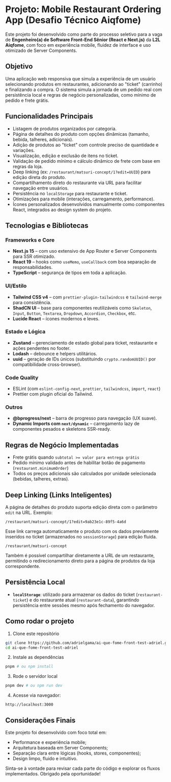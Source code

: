 # Projeto: Mobile Restaurant Ordering App (Desafio Técnico Aiqfome)

Este projeto foi desenvolvido como parte do processo seletivo para a vaga de **Engenheiro(a) de Software Front-End Sênior (React e Next.js)** da **L2L Aiqfome**, com foco em experiência mobile, fluidez de interface e uso otimizado de Server Components.

## Objetivo

Uma aplicação web responsiva que simula a experiência de um usuário selecionando produtos em restaurantes, adicionando ao "ticket" (carrinho) e finalizando a compra. O sistema simula a jornada de um pedido real com persistência local e regras de negócio personalizadas, como mínimo de pedido e frete grátis.

## Funcionalidades Principais

- Listagem de produtos organizados por categoria.
- Página de detalhes do produto com opções dinâmicas (tamanho, bebida, talheres, adicionais).
- Adição de produtos ao "ticket" com controle preciso de quantidade e variações.
- Visualização, edição e exclusão de itens no ticket.
- Validação de pedido mínimo e cálculo dinâmico de frete com base em regras da loja.
- Deep linking (ex: `/restaurant/matsuri-concept/1?edit=UUID`) para edição direta do produto.
- Compartilhamento direto do restaurante via URL para facilitar navegação entre usuários.
- Persistência no `localStorage` para restaurante e ticket.
- Otimizações para mobile (interações, carregamento, performance).
- Ícones personalizados desenvolvidos manualmente como componentes React, integrados ao design system do projeto.

## Tecnologias e Bibliotecas

### Frameworks e Core

- **Next.js 15** – com uso extensivo de App Router e Server Components para SSR otimizado.
- **React 19** – hooks como `useMemo`, `useCallback` com boa separação de responsabilidades.
- **TypeScript** – segurança de tipos em toda a aplicação.

### UI/Estilo

- **Tailwind CSS v4** – com `prettier-plugin-tailwindcss` e `tailwind-merge` para consistência.
- **ShadCN UI** – base para componentes reutilizáveis como `Skeleton`, `Input`, `Button`, `Textarea`, `Dropdown`, `Accordion`, `Checkbox`, etc.
- **Lucide React** – ícones modernos e leves.

### Estado e Lógica

- **Zustand** – gerenciamento de estado global para ticket, restaurante e ações pendentes no footer.
- **Lodash** – debounce e helpers utilitários.
- **uuid** – geração de IDs únicos (substituindo `crypto.randomUUID()` por compatibilidade cross-browser).

### Code Quality

- ESLint (com `eslint-config-next`, `prettier`, `tailwindcss`, `import`, `react`)
- Prettier com plugin oficial do Tailwind.

### Outros

- **@bprogress/next** – barra de progresso para navegação (UX suave).
- **Dynamic Imports com `next/dynamic`** – carregamento lazy de componentes pesados e skeletons SSR-ready.

## Regras de Negócio Implementadas

- Frete grátis quando `subtotal >= valor para entrega grátis`
- Pedido mínimo validado antes de habilitar botão de pagamento (`restaurant.minimumOrder`)
- Todos os preços adicionais são calculados por unidade selecionada (bebidas, talheres, extras).

## Deep Linking (Links Inteligentes)

A página de detalhes do produto suporta edição direta com o parâmetro `edit` na URL. Exemplo:

```
/restaurant/matsuri-concept/1?edit=9ab23e1c-89f5-4a6d
```

Esse link carrega automaticamente o produto com os dados previamente inseridos no ticket (armazenados no `sessionStorage`) para edição fluida.

```
/restaurant/matsuri-concept
```

Também é possível compartilhar diretamente a URL de um restaurante, permitindo o redirecionamento direto para a página de produtos da loja correspondente.

## Persistência Local

- **`localStorage`**: utilizado para armazenar os dados do ticket (`restaurant-ticket`) e do restaurante atual (`restaurant-data`), garantindo persistência entre sessões mesmo após fechamento do navegador.

## Como rodar o projeto

1. Clone este repositório

```bash
git clone https://github.com/adrielgama/ai-que-fome-front-test-adriel.git
cd ai-que-fome-front-test-adriel
```

2. Instale as dependências

```bash
pnpm # ou npm install
```

3. Rode o servidor local

```bash
pnpm dev # ou npm run dev
```

4. Acesse via navegador:

```
http://localhost:3000
```

## Considerações Finais

Este projeto foi desenvolvido com foco total em:

- Performance e experiência mobile;
- Arquitetura baseada em Server Components;
- Separação clara entre lógicas (hooks, stores, componentes);
- Design limpo, fluido e intuitivo.

Sinta-se à vontade para revisar cada parte do código e explorar os fluxos implementados. Obrigado pela oportunidade!
